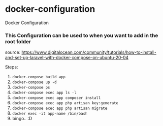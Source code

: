 # docker-configuration
Docker Configuration
### This Configuration can be used to when you want to add in the root folder


source: https://www.digitalocean.com/community/tutorials/how-to-install-and-set-up-laravel-with-docker-compose-on-ubuntu-20-04

Steps: 

1. ```docker-compose build app```
2. ```docker-compose up -d```
3. ```docker-compose ps```
4. ```docker-compose exec app ls -l```
5. ```docker-compose exec app composer install```
6. ```docker-compose exec app php artisan key:generate```
7. ```docker-compose exec app php artisan migrate```
8. ```docker exec -it app-name /bin/bash```
7. bingo.. :D
